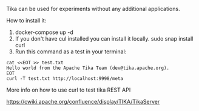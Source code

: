 Tika can be used for experiments without any additional applications.

How to install it:

1) docker-compose up -d
2) If you don't have cul installed you can install it locally. sudo snap install curl
3) Run this command as a test in your terminal:


```
cat <<EOT >> test.txt
Hello world from the Apache Tika Team (dev@tika.apache.org).
EOT
curl -T test.txt http://localhost:9998/meta

```
More info on how to use curl to test tika REST API

https://cwiki.apache.org/confluence/display/TIKA/TikaServer
